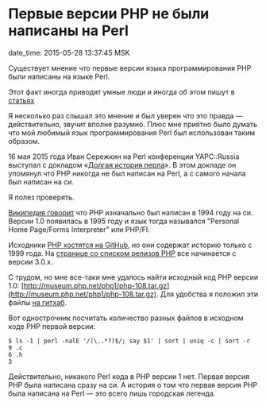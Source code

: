 # Первые версии PHP не были написаны на Perl

date_time: 2015-05-28 13:37:45 MSK

Существует мнение что первые версии языка программирования PHP были написаны
на языке Perl.

Этот факт иногда приводят умные люди и иногда об этом пишут в [статьях](https://medium.com/@qfox/%D0%BF%D1%80%D0%B0%D0%B2%D0%B8%D0%BB%D1%8C%D0%BD%D0%B0%D1%8F-%D1%88%D0%B0%D0%B1%D0%BB%D0%BE%D0%BD%D0%B8%D0%B7%D0%B0%D1%86%D0%B8%D1%8F-34d55e3b8dfd#0e13)

Я несколько раз слышал это мнение и был уверен что это правда —
действительно, звучит вполне разумно. Плюс мне приятно было думать что
мой любимый язык программирования Perl был использован таким образом.

16 мая 2015 года Иван Сережкин на Perl конференции YAPC::Russia выступал
с докладом «[Долгая история перла](http://event.yapcrussia.org/yr2015/talk/323)».
В этом докладе он упомянул что PHP никогда не был написан на Perl, а с самого
начала был написан на си.

Я полез проверять.

[Википедия говорит](https://en.wikipedia.org/wiki/PHP#History) что PHP
изначально был написан в 1994 году на си. Версии 1.0 появилась в 1995 году и
язык тогда назывался "Personal Home Page/Forms Interpreter" или PHP/FI.

Исходники [PHP хостятся на GitHub](https://github.com/php/php-src), но они содержат
историю только с 1999 года. На [странице со списком релизов PHP](https://php.net/releases/)
все начинается с версии 3.0.x.

С трудом, но мне все-таки мне удалось найти исходный код PHP версии 1.0:
[http://museum.php.net/php1/php-108.tar.gz](http://museum.php.net/php1/php-108.tar.gz).
Для удобства я положил эти файлы [на гитхаб](https://github.com/bessarabov/php1).

Вот однострочник посчитать количество разных файлов в исходном коде PHP
первой версии:

    $ ls -1 | perl -nalE '/(\..*?)$/; say $1' | sort | uniq -c | sort -r
    9 .c
    6 .h
    3

Действительно, никакого Perl кода в PHP версии 1 нет. Первая версия PHP была
написана сразу на си. А история о том что первая версия PHP была написана
на Perl — это всего лишь городская легенда.
